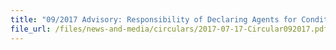 ```yaml
---
title: "09/2017 Advisory: Responsibility of Declaring Agents for Conditions issued in Cargo Clearance Permits"
file_url: /files/news-and-media/circulars/2017-07-17-Circular092017.pdf
---
```

